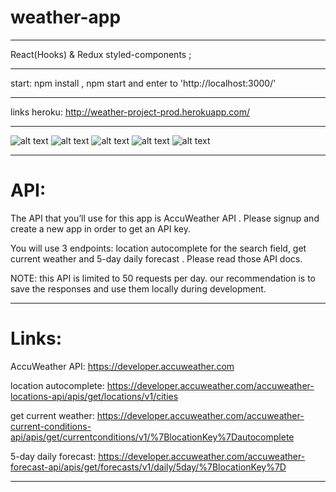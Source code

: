 # weather-app
********
React(Hooks) & Redux  styled-components ;
********
start: npm install , npm start and enter to 'http://localhost:3000/'
********
links heroku: http://weather-project-prod.herokuapp.com/
********
![alt text](https://res.cloudinary.com/dyy8fcstp/image/upload/v1587246598/weather/1_ratjay.jpg)
![alt text](https://res.cloudinary.com/dyy8fcstp/image/upload/v1587246598/weather/2_fsvclj.jpg)
![alt text](https://res.cloudinary.com/dyy8fcstp/image/upload/v1587246598/weather/3_sicpgy.jpg)
![alt text](https://res.cloudinary.com/dyy8fcstp/image/upload/v1587246599/weather/4_ybsrmz.jpg)
![alt text](https://res.cloudinary.com/dyy8fcstp/image/upload/v1587246598/weather/5_egoktr.jpg)
********
# API: 
The API that you’ll use for this app is AccuWeather API . Please signup and create a new app in
order to get an API key.

You will use 3 endpoints: location autocomplete for the search field, get current weather and
5-day daily forecast . Please read those API docs.

NOTE: this API is limited to 50 requests per day. our recommendation is to save the responses
and use them locally during development.
********
# Links:
AccuWeather API: https://developer.accuweather.com

location autocomplete: https://developer.accuweather.com/accuweather-locations-api/apis/get/locations/v1/cities

get current weather: https://developer.accuweather.com/accuweather-current-conditions-api/apis/get/currentconditions/v1/%7BlocationKey%7Dautocomplete

5-day daily forecast: https://developer.accuweather.com/accuweather-forecast-api/apis/get/forecasts/v1/daily/5day/%7BlocationKey%7D
********
